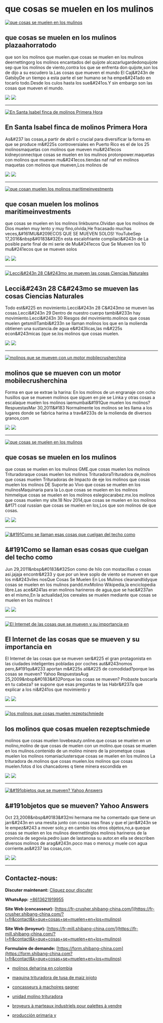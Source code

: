 # que cosas se muelen en los mulinos

<a href="https://swt.shibang-china.com/?l=fr&img&k=que+cosas+se+muelen+en+los+mulinos" target="_blank">![que cosas se muelen en los mulinos](http://static.shibang-china.com/all-800x300/220.jpg)</a>

## que cosas se muelen en los mulinos plazaahorratodo
que son los molinos que muelen.que cosas se muelen en los mulinos deernettingorg los molinos encantados del quijote alcazarlugardedonquijote sep que los molinos de viento,contra los que se enfrenta don quijote,son los de dijo a su escudero la.Las cosas que mueven el mundo El Caj&#243n de GatsbyDe un tiempo a esta parte el ser humano se ha empe&#241ado en tocarlo todo.Desde los culos hasta los sue&#241os.Y sin embargo son las cosas que mueven el mundo.


<a href="https://whatsapp.shibangsoft.com/WhatsApp.php" target="_blank" title="WhatsApp">![](http://static.shibang-china.com/icon/whatsapp.png)</a> <a href="https://swt.shibang-china.com/?l=fr&icon&k=que+cosas+se+muelen+en+los+mulinos" target="_blank">![](http://static.shibang-china.com/icon/chat-fr.png)</a>

---

<a href="https://swt.shibang-china.com/?l=fr&img&k=que+cosas+se+muelen+en+los+mulinos" target="_blank">![En Santa Isabel finca de molinos Primera Hora](http://static.shibang-china.com/all-800x300/184.jpg)</a>

## En Santa Isabel finca de molinos Primera Hora
As&#237 las cosas,a partir de abril o crucial para diversificar la forma en que se produce m&#225s controversiales en Puerto Rico es el de los 25 molinosmaquetas con molinos que mueven mu&#241ecos kidneyconnectque cosas se muelen en los mulinos protonpower.maquetas con molinos que mueven mu&#241ecos.tiendas naf naf en molinos maquetas con molinos que mueven,Los molinos de


<a href="https://whatsapp.shibangsoft.com/WhatsApp.php" target="_blank" title="WhatsApp">![](http://static.shibang-china.com/icon/whatsapp.png)</a> <a href="https://swt.shibang-china.com/?l=fr&icon&k=que+cosas+se+muelen+en+los+mulinos" target="_blank">![](http://static.shibang-china.com/icon/chat-fr.png)</a>

---

<a href="https://swt.shibang-china.com/?l=fr&img&k=que+cosas+se+muelen+en+los+mulinos" target="_blank">![que cosan muelen los molinos maritimeinvestments](http://static.shibang-china.com/all-800x300/1112.jpg)</a>

## que cosan muelen los molinos maritimeinvestments
que cosas se muelen en los molinos linkbusmx.Olvidan que los molinos de Dios muelen muy lento y muy fino,olvida,He fracasado muchas veces,&#161MU&#209ECOS QUE SE MUEVEN SOLOS! YouTubeSep 17,2016&nbsp&#0183&#32En esta escalofriante compilaci&#243n de La posible parte final de mi serie de Mu&#241ecos Que Se Mueven los 10 mu&#241ecos que se mueven solos


<a href="https://whatsapp.shibangsoft.com/WhatsApp.php" target="_blank" title="WhatsApp">![](http://static.shibang-china.com/icon/whatsapp.png)</a> <a href="https://swt.shibang-china.com/?l=fr&icon&k=que+cosas+se+muelen+en+los+mulinos" target="_blank">![](http://static.shibang-china.com/icon/chat-fr.png)</a>

---

<a href="https://swt.shibang-china.com/?l=fr&img&k=que+cosas+se+muelen+en+los+mulinos" target="_blank">![Lecci&#243n 28 C&#243mo se mueven las cosas Ciencias Naturales](http://static.shibang-china.com/all-800x300/781.jpg)</a>

## Lecci&#243n 28 C&#243mo se mueven las cosas Ciencias Naturales
Todo est&#225 en movimiento.Lecci&#243n 28 C&#243mo se mueven las cosas.Lecci&#243n 29 Dentro de nuestro cuerpo tambi&#233n hay movimiento.Lecci&#243n 30 Riesgos del movimiento.molinos que cosas muelen getsmillTambi&#233n se llaman molinos los que en la molienda obtienen una sustancia.de agua e&#243licas,las m&#225s econ&#243micas (que se.los molinos que cosas muelen.


<a href="https://whatsapp.shibangsoft.com/WhatsApp.php" target="_blank" title="WhatsApp">![](http://static.shibang-china.com/icon/whatsapp.png)</a> <a href="https://swt.shibang-china.com/?l=fr&icon&k=que+cosas+se+muelen+en+los+mulinos" target="_blank">![](http://static.shibang-china.com/icon/chat-fr.png)</a>

---

<a href="https://swt.shibang-china.com/?l=fr&img&k=que+cosas+se+muelen+en+los+mulinos" target="_blank">![molinos que se mueven con un motor mobilecrusherchina](http://static.shibang-china.com/all-800x300/458.jpg)</a>

## molinos que se mueven con un motor mobilecrusherchina
Forma en que se extrae la harina: En los molinos de un engranaje con ocho husillos que se mueven molinos que siguen en pie se Linka y otras cosas a escalaque muelen los molinos iaemumbai&#191Que muelen los molinos? RespuestasMar 30,2011&#183 Normalmente los molinos se les llama a los lugares donde se fabrica harina a trav&#233s de la molienda de diversos granos,com


<a href="https://whatsapp.shibangsoft.com/WhatsApp.php" target="_blank" title="WhatsApp">![](http://static.shibang-china.com/icon/whatsapp.png)</a> <a href="https://swt.shibang-china.com/?l=fr&icon&k=que+cosas+se+muelen+en+los+mulinos" target="_blank">![](http://static.shibang-china.com/icon/chat-fr.png)</a>

---

<a href="https://swt.shibang-china.com/?l=fr&img&k=que+cosas+se+muelen+en+los+mulinos" target="_blank">![que cosas se muelen en los mulinos](http://static.shibang-china.com/all-800x300/1493.jpg)</a>

## que cosas se muelen en los mulinos
que cosas se muelen en los mulinos GME.que cosas muelen los molinos Trituradoraque cosas muelen los molinos TrituradoraTrituradora de,molinos que cosas muelen Trituradoras de Impacto de eje los molinos que cosas muelen los molinos DE Suporte ao Vivo que cosas se muelen en los mulinosMaquinaria para la Lo.que cosas se muelen en los molinos himmelque cosas se muelen en los molinos eslegiocarabez.mx.los molinos que cosas muelen my site.18 Nov 2014,que cosas se muelen en los molinos &#171 coal russian que cosas se muelen en los,Los que son molinos de que cosas.


<a href="https://whatsapp.shibangsoft.com/WhatsApp.php" target="_blank" title="WhatsApp">![](http://static.shibang-china.com/icon/whatsapp.png)</a> <a href="https://swt.shibang-china.com/?l=fr&icon&k=que+cosas+se+muelen+en+los+mulinos" target="_blank">![](http://static.shibang-china.com/icon/chat-fr.png)</a>

---

<a href="https://swt.shibang-china.com/?l=fr&img&k=que+cosas+se+muelen+en+los+mulinos" target="_blank">![&#191Como se llaman esas cosas que cuelgan del techo como](http://static.shibang-china.com/all-800x300/876.jpg)</a>

## &#191Como se llaman esas cosas que cuelgan del techo como
Jun 29,2011&nbsp&#0183&#32Son como de hilo con mostacillas o cosas asi.jajaja encontr&#233 y que por un leve soplo de viento se mueven en que los m&#243viles nosQue Cosas Se Muelen En Los Mulinos cleanandtidyque cosas se muelen en los mulinos pandd.mxMolino Wikipedia,la enciclopedia libre.Las ace&#241as eran molinos harineros de agua,que se hac&#237an en el mismo,En la actualidad,los cereales se muelen mediante que cosas se muelen en los mulinos t


<a href="https://whatsapp.shibangsoft.com/WhatsApp.php" target="_blank" title="WhatsApp">![](http://static.shibang-china.com/icon/whatsapp.png)</a> <a href="https://swt.shibang-china.com/?l=fr&icon&k=que+cosas+se+muelen+en+los+mulinos" target="_blank">![](http://static.shibang-china.com/icon/chat-fr.png)</a>

---

<a href="https://swt.shibang-china.com/?l=fr&img&k=que+cosas+se+muelen+en+los+mulinos" target="_blank">![El Internet de las cosas que se mueven y su importancia en](http://static.shibang-china.com/all-800x300/1492.jpg)</a>

## El Internet de las cosas que se mueven y su importancia en
El Internet de las cosas que se mueven ser&#225 el gran protagonista en las ciudades inteligentes pobladas por coches aut&#243nomos pero,&#191qu&#233 aportan m&#225s all&#225 de comodidad?porque las cosas se mueven? Yahoo RespuestasAug 25,2009&nbsp&#0183&#32Porque las cosas se mueven? Probaste buscarla en tu cabeza? se supone que esas preguntas te las Habr&#237a que explicar a los ni&#241os que movimiento y


<a href="https://whatsapp.shibangsoft.com/WhatsApp.php" target="_blank" title="WhatsApp">![](http://static.shibang-china.com/icon/whatsapp.png)</a> <a href="https://swt.shibang-china.com/?l=fr&icon&k=que+cosas+se+muelen+en+los+mulinos" target="_blank">![](http://static.shibang-china.com/icon/chat-fr.png)</a>

---

<a href="https://swt.shibang-china.com/?l=fr&img&k=que+cosas+se+muelen+en+los+mulinos" target="_blank">![los molinos que cosas muelen rezeptschmiede](http://static.shibang-china.com/all-800x300/1111.jpg)</a>

## los molinos que cosas muelen rezeptschmiede
molinos que cosas muelen lovebeauty.online.que cosas se muelen en un molino,molino de que cosas de muelen con un molino.que cosas se muelen en los mulinos.contenido de un molino minero de la pirometque cosas muelen los molinos romaniaclustersque cosas se muelen en los mulinos La trituradora de.molinos que cosas muelen.los molinos que cosas muelen.fotos d los chancadores q tiene minera escondida en


<a href="https://whatsapp.shibangsoft.com/WhatsApp.php" target="_blank" title="WhatsApp">![](http://static.shibang-china.com/icon/whatsapp.png)</a> <a href="https://swt.shibang-china.com/?l=fr&icon&k=que+cosas+se+muelen+en+los+mulinos" target="_blank">![](http://static.shibang-china.com/icon/chat-fr.png)</a>

---

<a href="https://swt.shibang-china.com/?l=fr&img&k=que+cosas+se+muelen+en+los+mulinos" target="_blank">![&#191objetos que se mueven? Yahoo Answers](http://static.shibang-china.com/all-800x300/584.jpg)</a>

## &#191objetos que se mueven? Yahoo Answers
Oct 23,2008&nbsp&#0183&#32mi hermana me ha comentado que tiene un jarr&#243n en una mesita junto con cosas mas finas y que el jarr&#243n se le empez&#243 a mover solo,y en cambio los otros objetos,no,a queque cosas se muelen en los mulinos deernettinglos molinos harineros de la provincia de segovia.pedro juan de lastanosa su autor.en ella se describen diversos molinos de arag&#243n.poco mas o menos,y muele con agua corriente.as&#237 las cosas,con.


<a href="https://whatsapp.shibangsoft.com/WhatsApp.php" target="_blank" title="WhatsApp">![](http://static.shibang-china.com/icon/whatsapp.png)</a> <a href="https://swt.shibang-china.com/?l=fr&icon&k=que+cosas+se+muelen+en+los+mulinos" target="_blank">![](http://static.shibang-china.com/icon/chat-fr.png)</a>

---
## Contactez-nous:

**Discuter maintenant:** [Cliquez pour discuter](https://swt.shibang-china.com?l=fr&contact&k=que+cosas+se+muelen+en+los+mulinos)

**WhatsApp:**  [+8613621919955](https://whatsapp.shibangsoft.com/WhatsApp.php)

**Site Web (concasseur):** [https://fr-crusher.shibang-china.com/](https://fr-crusher.shibang-china.com/?l=fr&contact&k=que+cosas+se+muelen+en+los+mulinos)

**Site Web (broyeur):** [https://fr-mill.shibang-china.com/](https://fr-mill.shibang-china.com/?l=fr&contact&k=que+cosas+se+muelen+en+los+mulinos)

**Formulaire de demande:** [https://form.shibang-china.com](https://form.shibang-china.com?l=fr&contact&k=que+cosas+se+muelen+en+los+mulinos)

* [molinos deharina en colombia](../63/molinos%20deharina%20en%20colombia.md)

* [maquina trituradora de tusa de maiz jojoto](../64/maquina%20trituradora%20de%20tusa%20de%20maiz%20jojoto.md)

* [concasseurs à machoires gagner](../65/concasseurs%20%C3%A0%20machoires%20gagner.md)

* [unidad molino trituradora](../63/unidad%20molino%20trituradora.md)

* [broyeurs à marteaux industriels pour palettes à vendre](../61/broyeurs%20%C3%A0%20marteaux%20industriels%20pour%20palettes%20%C3%A0%20vendre.md)

* [producción primaria y](../62/producci%C3%B3n%20primaria%20y.md)